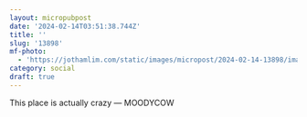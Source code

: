 ```yaml
---
layout: micropubpost
date: '2024-02-14T03:51:38.744Z'
title: ''
slug: '13898'
mf-photo:
  - 'https://jothamlim.com/static/images/micropost/2024-02-14-13898/image.jpg'
category: social
draft: true
---
```

This place is actually crazy — MOODYCOW
